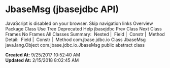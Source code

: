 # JbaseMsg (jbasejdbc   API)

JavaScript is disabled on your browser. Skip navigation links Overview Package Class Use Tree Deprecated Help jbasejdbc Prev Class Next Class Frames No Frames All Classes Summary:  Nested |  Field |  Constr |  Method Detail:  Field |  Constr |  Method com.jbase.jdbc.io Class JbaseMsg java.lang.Object com.jbase.jdbc.io.JbaseMsg public abstract class   

**Created At:** 9/25/2017 10:52:40 AM  
**Updated At:** 2/15/2018 8:02:45 AM  

